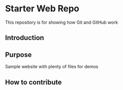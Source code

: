 # Starter Web Repo

This repository is for showing how Git and GitHub work

## Introduction
## Purpose

Sample website with plenty of files for demos
## How to contribute